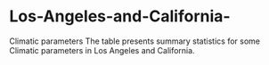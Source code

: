 # Los-Angeles-and-California-
Climatic parameters
The table presents summary statistics for some Climatic parameters in Los Angeles and California. 
